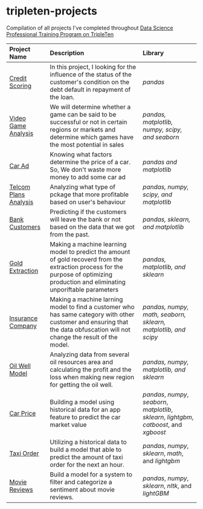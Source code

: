 # tripleten-projects
Compilation of all projects I've completed throughout [Data Science Professional Training Program on TripleTen](https://tripleten.com/id-idn/) 

| Project Name              | Description                 | Library                      |
| :-------------------- | :--------------------- |:---------------------------|
| [Credit Scoring](https://github.com/bagus149/yandex-practicum-projects/tree/main/credit_score)     |In this project, I looking for the influence of the status of the customer's condition on the debt default in repayment of the loan.     | _pandas_ |
| [Video Game Analysis](https://github.com/bagus149/yandex-practicum-projects/tree/main/game_analysis) | We will determine whether a game can be said to be successful or not in certain regions or markets and determine which games have the most potential in sales | _pandas, matplotlib, numpy, scipy, and seaborn_  |
| [Car Ad](https://github.com/bagus149/yandex-practicum-projects/tree/main/moved_vehicle) | Knowing what factors determine the price of a car. So, We don't waste more money to add some car ad | _pandas and matplotlib_ |
| [Telcom Plans Analysis](https://github.com/bagus149/yandex-practicum-projects/tree/main/prepaid_package) | Analyzing what type of pckage that more profitable based on user's behaviour | _pandas, numpy, scipy, and matplotlib_ |
| [Bank Customers](https://github.com/bagus149/tripleten-projects/tree/main/customers_behavior) | Predicting if the customers will leave the bank or not based on the data that we got from the past. | _pandas, sklearn, and matplotlib_ |
| [Gold Extraction](https://github.com/bagus149/tripleten-projects/tree/main/gold_extraction) | Making a machine learning model to predict the amount of gold recoverd from the extraction process for the purpose of optimizing production and eliminating unporiftable parameters  | _pandas, matplotlib, and sklearn_ |
| [Insurance Company](https://github.com/bagus149/tripleten-projects/tree/main/insurance_%20company) | Making a machine larning model to find a customer who has same category with other customer and ensuring that the data obfuscation will not change the result of the model. | _pandas, numpy, math, seaborn, sklearn, matplotlib, and scipy_ |
| [Oil Well Model](https://github.com/bagus149/tripleten-projects/tree/main/oily_project) | Analyzing data from several oil resources area and calculating the profit and the loss when making new region for getting the oil well. | _pandas, numpy, matplotlib, and sklearn_ |
| [Car Price](https://github.com/bagus149/tripleten-projects/tree/main/car_price) | Building a model using historical data for an app feature to predict the car market value | _pandas_, _numpy_, _seaborn_, _matplotlib_, _sklearn_, _lightgbm_, _catboost_, and _xgboost_|
| [Taxi Order](https://github.com/bagus149/tripleten-projects/tree/main/taxi_order) | Utilizing a historical data to build a model that able to predict the amount of taxi order for the next an hour.  | _pandas_, _numpy_, _sklearn_, _math_, and _lightgbm_ |
| [Movie Reviews](https://github.com/bagus149/tripleten-projects/tree/main/movie_reviews) | Build a model for a system to filter and categorize a sentiment about movie reviews. | _pandas_, _numpy_, _sklearn_, _nltk_, and _lightGBM_ | 

